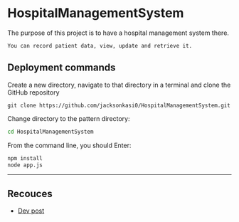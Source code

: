 # HospitalManagementSystem

The purpose of this project is to have a hospital management system there.

```You can record patient data, view, update and retrieve it.```


## Deployment commands
Create a new directory, navigate to that directory in a terminal and clone the GitHub repository

```
git clone https://github.com/jacksonkasi0/HospitalManagementSystem.git 

```

Change directory to the pattern directory:

```bash
cd HospitalManagementSystem 
```

From the command line, you should Enter:
```bash
npm install 
node app.js
```

---

## Recouces 
+ [Dev post](https://dev.to/nandhahacker1/hospital-management-system-using-mongodb-with-nodejs-and-ejs-5gek)
